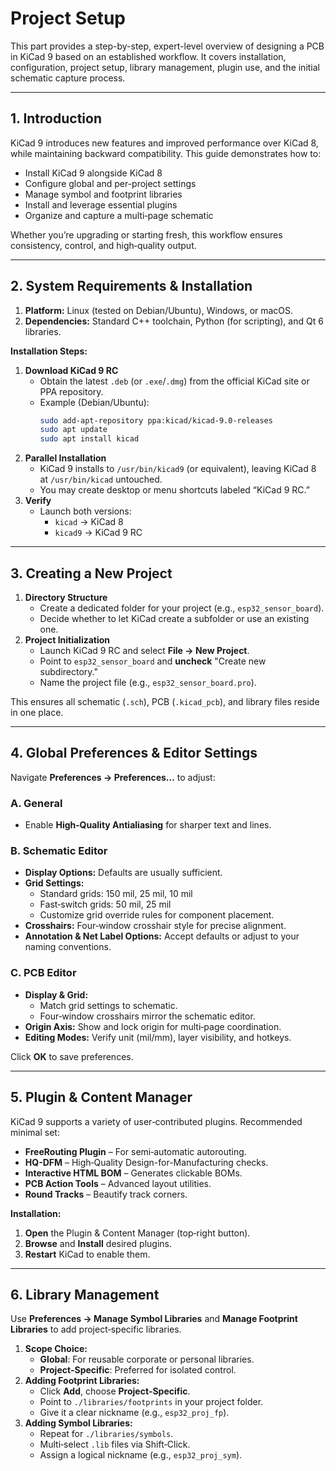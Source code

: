 # Project Setup

This part provides a step-by-step, expert-level overview of designing a PCB in KiCad 9 based on an established workflow. It covers installation, configuration, project setup, library management, plugin use, and the initial schematic capture process.

---

## 1. Introduction

KiCad 9 introduces new features and improved performance over KiCad 8, while maintaining backward compatibility. This guide demonstrates how to:

- Install KiCad 9 alongside KiCad 8
- Configure global and per-project settings
- Manage symbol and footprint libraries
- Install and leverage essential plugins
- Organize and capture a multi‑page schematic

Whether you’re upgrading or starting fresh, this workflow ensures consistency, control, and high‑quality output.

---

## 2. System Requirements & Installation

1. **Platform:** Linux (tested on Debian/Ubuntu), Windows, or macOS.
2. **Dependencies:** Standard C++ toolchain, Python (for scripting), and Qt 6 libraries.

**Installation Steps:**

1. **Download KiCad 9 RC**
   - Obtain the latest `.deb` (or `.exe`/`.dmg`) from the official KiCad site or PPA repository.
   - Example (Debian/Ubuntu):
     ```bash
     sudo add-apt-repository ppa:kicad/kicad-9.0-releases
     sudo apt update
     sudo apt install kicad
     ```
2. **Parallel Installation**
   - KiCad 9 installs to `/usr/bin/kicad9` (or equivalent), leaving KiCad 8 at `/usr/bin/kicad` untouched.
   - You may create desktop or menu shortcuts labeled “KiCad 9 RC.”
3. **Verify**
   - Launch both versions:
     - `kicad` → KiCad 8
     - `kicad9` → KiCad 9 RC

---

## 3. Creating a New Project

1. **Directory Structure**
   - Create a dedicated folder for your project (e.g., `esp32_sensor_board`).
   - Decide whether to let KiCad create a subfolder or use an existing one.
2. **Project Initialization**
   - Launch KiCad 9 RC and select **File → New Project**.
   - Point to `esp32_sensor_board` and **uncheck** "Create new subdirectory."
   - Name the project file (e.g., `esp32_sensor_board.pro`).

This ensures all schematic (`.sch`), PCB (`.kicad_pcb`), and library files reside in one place.

---

## 4. Global Preferences & Editor Settings

Navigate **Preferences → Preferences…** to adjust:

### A. General
- Enable **High‑Quality Antialiasing** for sharper text and lines.

### B. Schematic Editor
- **Display Options:** Defaults are usually sufficient.
- **Grid Settings:**
  - Standard grids: 150 mil, 25 mil, 10 mil
  - Fast‑switch grids: 50 mil, 25 mil
  - Customize grid override rules for component placement.
- **Crosshairs:** Four‑window crosshair style for precise alignment.
- **Annotation & Net Label Options:** Accept defaults or adjust to your naming conventions.

### C. PCB Editor
- **Display & Grid:**
  - Match grid settings to schematic.
  - Four‑window crosshairs mirror the schematic editor.
- **Origin Axis:** Show and lock origin for multi‑page coordination.
- **Editing Modes:** Verify unit (mil/mm), layer visibility, and hotkeys.

Click **OK** to save preferences.

---

## 5. Plugin & Content Manager

KiCad 9 supports a variety of user‑contributed plugins. Recommended minimal set:

- **FreeRouting Plugin** – For semi‑automatic autorouting.
- **HQ-DFM** – High‑Quality Design-for-Manufacturing checks.
- **Interactive HTML BOM** – Generates clickable BOMs.
- **PCB Action Tools** – Advanced layout utilities.
- **Round Tracks** – Beautify track corners.

**Installation:**

1. **Open** the Plugin & Content Manager (top‑right button).
2. **Browse** and **Install** desired plugins.
3. **Restart** KiCad to enable them.

---

## 6. Library Management

Use **Preferences → Manage Symbol Libraries** and **Manage Footprint Libraries** to add project‑specific libraries.

1. **Scope Choice:**
   - **Global**: For reusable corporate or personal libraries.
   - **Project‑Specific**: Preferred for isolated control.
2. **Adding Footprint Libraries:**
   - Click **Add**, choose **Project‑Specific**.
   - Point to `./libraries/footprints` in your project folder.
   - Give it a clear nickname (e.g., `esp32_proj_fp`).
3. **Adding Symbol Libraries:**
   - Repeat for `./libraries/symbols`.
   - Multi‑select `.lib` files via Shift‑Click.
   - Assign a logical nickname (e.g., `esp32_proj_sym`).
